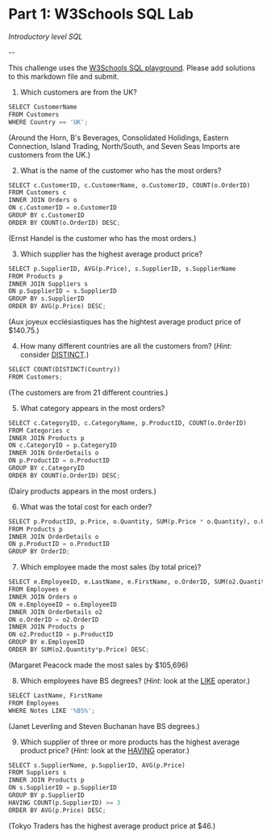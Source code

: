 # Part 1: W3Schools SQL Lab 

*Introductory level SQL*

--

This challenge uses the [W3Schools SQL playground](http://www.w3schools.com/sql/trysql.asp?filename=trysql_select_all). Please add solutions to this markdown file and submit.

1. Which customers are from the UK? <br>
```python
SELECT CustomerName
FROM Customers 
WHERE Country == 'UK';
```
(Around the Horn, B's Beverages, Consolidated Holidings, Eastern Connection, Island Trading, North/South, and Seven Seas Imports are customers from the UK.)

2. What is the name of the customer who has the most orders? <br>
```python
SELECT c.CustomerID, c.CustomerName, o.CustomerID, COUNT(o.OrderID) 
FROM Customers c 
INNER JOIN Orders o 
ON c.CustomerID = o.CustomerID 
GROUP BY c.CustomerID 
ORDER BY COUNT(o.OrderID) DESC;
```
(Ernst Handel is the customer who has the most orders.)

3. Which supplier has the highest average product price? <br>
```python
SELECT p.SupplierID, AVG(p.Price), s.SupplierID, s.SupplierName 
FROM Products p 
INNER JOIN Suppliers s 
ON p.SupplierID = s.SupplierID 
GROUP BY s.SupplierID 
ORDER BY AVG(p.Price) DESC;
```
(Aux joyeux ecclésiastiques has the hightest average product price of $140.75.)

4. How many different countries are all the customers from? (*Hint:* consider [DISTINCT](http://www.w3schools.com/sql/sql_distinct.asp).) <br>
```python
SELECT COUNT(DISTINCT(Country))
FROM Customers;
```
(The customers are from 21 different countries.)

5. What category appears in the most orders? <br>
```python
SELECT c.CategoryID, c.CategoryName, p.ProductID, COUNT(o.OrderID) 
FROM Categories c 
INNER JOIN Products p 
ON c.CategoryID = p.CategoryID 
INNER JOIN OrderDetails o 
ON p.ProductID = o.ProductID 
GROUP BY c.CategoryID 
ORDER BY COUNT(o.OrderID) DESC;
```
(Dairy products appears in the most orders.)

6. What was the total cost for each order? <br>
```python
SELECT p.ProductID, p.Price, o.Quantity, SUM(p.Price * o.Quantity), o.OrderID 
FROM Products p 
INNER JOIN OrderDetails o 
ON p.ProductID = o.ProductID 
GROUP BY OrderID;
```

7. Which employee made the most sales (by total price)? <br>
```python
SELECT e.EmployeeID, e.LastName, e.FirstName, o.OrderID, SUM(o2.Quantity*p.Price) 
FROM Employees e 
INNER JOIN Orders o 
ON e.EmployeeID = o.EmployeeID 
INNER JOIN OrderDetails o2 
ON o.OrderID = o2.OrderID 
INNER JOIN Products p 
ON o2.ProductID = p.ProductID 
GROUP BY e.EmployeeID 
ORDER BY SUM(o2.Quantity*p.Price) DESC;
```
(Margaret Peacock made the most sales by $105,696)

8. Which employees have BS degrees? (*Hint:* look at the [LIKE](http://www.w3schools.com/sql/sql_like.asp) operator.) <br>
```python
SELECT LastName, FirstName 
FROM Employees 
WHERE Notes LIKE '%BS%';
```
(Janet Leverling and Steven Buchanan have BS degrees.)

9. Which supplier of three or more products has the highest average product price? (*Hint:* look at the [HAVING](http://www.w3schools.com/sql/sql_having.asp) operator.) <br>
```python
SELECT s.SupplierName, p.SupplierID, AVG(p.Price) 
FROM Suppliers s 
INNER JOIN Products p 
ON s.SupplierID = p.SupplierID 
GROUP BY p.SupplierID 
HAVING COUNT(p.SupplierID) >= 3 
ORDER BY AVG(p.Price) DESC;
```
(Tokyo Traders has the highest average product price at $46.)
